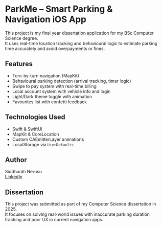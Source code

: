 # ParkMe – Smart Parking & Navigation iOS App

This project is my final year dissertation application for my BSc Computer Science degree.  
It uses real-time location tracking and behavioural logic to estimate parking time accurately and avoid overpayments or fines.

##  Features
- Turn-by-turn navigation (MapKit)
- Behavioural parking detection (arrival tracking, timer logic)
- Swipe to pay system with real-time billing
- Local account system with vehicle info and login
- Light/Dark theme toggle with animation
- Favourites list with confetti feedback

##  Technologies Used
- Swift & SwiftUI
- MapKit & CoreLocation
- Custom CAEmitterLayer animations
- LocalStorage via `UserDefaults`

## Author
Siddhardh Nerusu  
[LinkedIn](https://www.linkedin.com/in/siddhardh-nerusu)

## Dissertation
This project was submitted as part of my Computer Science dissertation in 2025.  
It focuses on solving real-world issues with inaccurate parking duration tracking and poor UX in current navigation apps.
